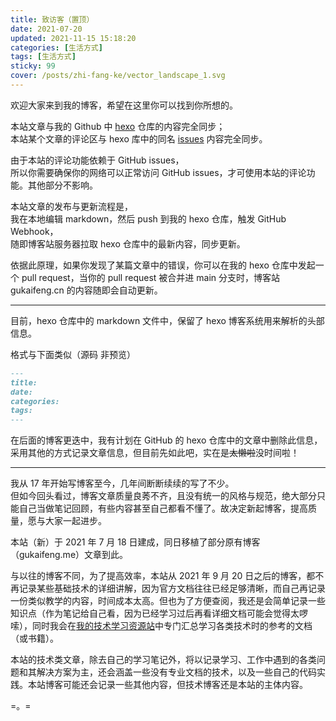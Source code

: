 ```yaml
---
title: 致访客（置顶）
date: 2021-07-20
updated: 2021-11-15 15:18:20
categories: [生活方式]
tags: [生活方式]
sticky: 99
cover: /posts/zhi-fang-ke/vector_landscape_1.svg
---
```




欢迎大家来到我的博客，希望在这里你可以找到你所想的。

本站文章与我的 Github 中 [hexo](https://github.com/gukaifeng/hexo) 仓库的内容完全同步；  
本站某个文章的评论区与 hexo 库中的同名 [issues](https://github.com/gukaifeng/hexo/issues) 内容完全同步。

由于本站的评论功能依赖于 GitHub issues，  
所以你需要确保你的网络可以正常访问 GitHub issues，才可使用本站的评论功能。其他部分不影响。

本站文章的发布与更新流程是，  
我在本地编辑 markdown，然后 push 到我的 hexo 仓库，触发 GitHub Webhook，  
随即博客站服务器拉取 hexo 仓库中的最新内容，同步更新。

依据此原理，如果你发现了某篇文章中的错误，你可以在我的 hexo 仓库中发起一个 pull request，当你的 pull request 被合并进 main 分支时，博客站 gukaifeng.cn 的内容随即会自动更新。

<!--more-->

---

目前，hexo 仓库中的 markdown 文件中，保留了 hexo 博客系统用来解析的头部信息。

格式与下面类似（源码 非预览）

```markdown
---
title: 
date: 
categories: 
tags: 
---
```

在后面的博客更迭中，我有计划在 GitHub 的 hexo 仓库中的文章中删除此信息，采用其他的方式记录文章信息，但目前先如此吧，实在是~~太懒啦~~没时间啦！

---

我从 17 年开始写博客至今，几年间断断续续的写了不少。  
但如今回头看过，博客文章质量良莠不齐，且没有统一的风格与规范，绝大部分只能自己当做笔记回顾，有些内容甚至自己都看不懂了。故决定新起博客，提高质量，愿与大家一起进步。

本站（新）于 2021 年 7 月 18 日建成，同日移植了部分原有博客（gukaifeng.me）文章到此。

与以往的博客不同，为了提高效率，本站从 2021 年 9 月 20 日之后的博客，都不再记录某些基础技术的详细讲解，因为官方文档往往已经足够清晰，而自己再记录一份类似教学的内容，时间成本太高。但也为了方便查阅，我还是会简单记录一些知识点（作为笔记给自己看，因为已经学习过后再看详细文档可能会觉得太啰嗦），同时我会在[我的技术学习资源站](https://gukaifeng.cn/posts/wo-de-ji-zhu-xue-xi-zi-yuan-zhan/)中专门汇总学习各类技术时的参考的文档（或书籍）。

本站的技术类文章，除去自己的学习笔记外，将以记录学习、工作中遇到的各类问题和其解决方案为主，还会涵盖一些没有专业文档的技术，以及一些自己的代码实践。本站博客可能还会记录一些其他内容，但技术博客还是本站的主体内容。



=。=